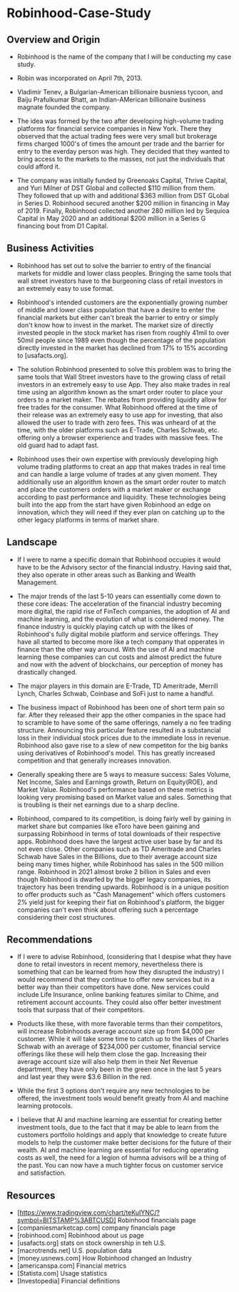 # Robinhood-Case-Study

## Overview and Origin

* Robinhood is the name of the company that I will be conducting my case study.

* Robin was incorporated on April 7th, 2013.

* Vladimir Tenev, a Bulgarian-American billionaire busniess tycoon, and Baiju Prafulkumar Bhatt, an Indian-AMerican billionaire business magnate founded the company.

* The idea was formed by the two after developing high-volume trading platforms for financial service companies in New York. There they observed that the actual trading fees were very small but brokerage firms charged 1000's of times the amount per trade and the barrier for entry to the everday person was high. They decided that they wanted to bring access to the markets to the masses, not just the individuals that could afford it.

* The company was initially funded by Greenoaks Capital, Thrive Capital, and Yuri Milner of DST Global and collected $110 million from them. They followed that up with and additional $363 million from DST GLobal in Series D. Robinhood secured another $200 million in financing in May of 2019. Finally, Robinhood collected another 280 million led by Sequioa Capital in May 2020 and an additional $200 million in a Series G financing bout from D1 Capital.


## Business Activities

* Robinhood has set out to solve the barrier to entry of the financial markets for middle and lower class peoples. Bringing the same tools that wall street investors have to the burgeoning class of retail investors in an extremely easy to use format.

* Robinhood's intended customers are the exponentially growing number of middle and lower class population that have a desire to enter the financial markets but either can't break the barrier to entry or simply don't know how to invest in the market. The market size of directly invested people in the stock market has risen from roughly 41mil to over 50mil people since 1989 even though the percentage of the population directly invested in the market has declined from 17% to 15% according to [usafacts.org].

* The solution Robinhood presented to solve this problem was to bring the same tools that Wall Street investors have to the growing class of retail investors in an extremely easy to use App. They also make trades in real time using an algorithm known as the smart order router to place your orders to a market maker. The rebates from providing liquidity allow for free trades for the consumer. What Robinhood offered at the time of their release was an extremely easy to use app for investing, that also allowed the user to trade with zero fees. This was unheard of at the time, with the older platforms such as E-Trade, Charles Schwab, etc. offering only a browser experience and trades with massive fees. The old guard had to adapt fast.

* Robinhood uses their own expertise with previously developing high volume trading platforms to creat an app that makes trades in real time and can handle a large volume of trades at any given moment. They additionally use an algorithm known as the smart order router to match and place the customers orders with a market maker or exchange according to past performance and liquidity. These technologies being built into the app from the start have given Robinhood an edge on innovation, which they will need if they ever plan on catching up to the other legacy platforms in terms of market share.


## Landscape

* If I were to name a specific domain that Robinhood occupies it would have to be the Advisory sector of the financial industry. Having said that, they also operate in other areas such as Banking and Wealth Management.

* The major trends of the last 5-10 years can essentially come down to these core ideas: The acceleration of the financial industry becoming more digital, the rapid rise of FinTech companies, the adoption of AI and machine learning, and the evolution of what is considered money. The finance industry is quickly playing catch up with the likes of Robinhood's fully digital mobile platform and service offerings. They have all started to become more like a tech company that opperates in finance than the other way around. With the use of AI and machine learning these companies can cut costs and almost predict the future and now with the advent of blockchains, our perception of money has drastically changed.

* The major players in this domain are E-Trade, TD Ameritrade, Merrill Lynch, Charles Schwab, Coinbase and SoFi just to name a handful.

* The business impact of Robinhood has been one of short term pain so far. After they released their app the other companies in the space had to scramble to have some of the same offerings, namely a no fee trading structure. Announcing this particular feature resulted in a substancial loss in their individual stock prices due to the immediate loss in revenue. Robinhood also gave rise to a slew of new competiton for the big banks using derivatives of Robinhood's model. This has greatly increased competition and that generally increases innovation.

* Generally speaking there are 5 ways to measure success:
Sales Volume, Net Income, Sales and Earnings growth, Return on Equity(ROE), and Market Value. Robinhood's performance based on these metrics is looking very promising based on Market value and sales. Something that is troubling is their net earnings due to a sharp decline.

* Robinhood, compared to its competition, is doing fairly well by gaining in market share but companies like eToro have been gaining and surpassing Robinhood in terms of total downloads of their respective apps. Robinhood does have the largest active user base by far and its not even close. Other companies such as TD Ameritrade and Charles Schwab have Sales in the Billions, due to their average account size being many times higher, while Robinhood has sales in the 500 million range. Robinhood in 2021 almost broke 2 billion in Sales and even though Robinhood is dwarfed by the bigger legacy companies, its trajectory has been trending upwards. Robinhood is in a unique position to offer products such as "Cash Management" which offers customers 2% yield just for keeping their fiat on Robinhood's platform, the bigger companies can't even think about offering such a percentage considering their cost structures.


## Recommendations

* If I were to advise Robinhood, (considering that I despise what they have done to retail investors in recent memory, nevertheless there is something that can be learned from how they disrupted the industry) I would recommend that they continue to offer new services but in a better way than their competitors have done. New services could include Life Insurance, online banking features similar to Chime, and retirement account accounts. They could also offer better investment tools that surpass that of their competitors.

* Products like these, with more favorable terms than their competitors, will increase Robinhoods average account size up from $4,000 per customer. While it will take some time to catch up to the likes of Charles Schwab with an average of $234,000 per customer, financial service offerings like these will help them close the gap. Increasing their average account size will also help them in their Net Revenue department, they have only been in the green once in the last 5 years and last year they were $3.6 Billion in the red.

* While the first 3 options don't require any new technologies to be offered, the investment tools would benefit greatly from AI and machine learning protocols. 

* I believe that AI and machine learning are essential for creating better investment tools, due to the fact that it may be able to learn from the customers portfolio holdings and apply that knowledge to create future models to help the customer make better decisions for the future of their wealth. AI and machine learning are essential for reducing operating costs as well, the need for a legion of humna advisors will be a thing of the past. You can now have a much tighter focus on customer service and satisfaction.


## Resources

* [https://www.tradingview.com/chart/teKuIYNC/?symbol=BITSTAMP%3ABTCUSD] Robinhood financials page
* [companiesmarketcap.com] company financials page
* [robinhood.com] Robinhood about us page
* [usafacts.org] stats on stock ownership in teh U.S.
* [macrotrends.net] U.S. population data
* [money.usnews.com] How Robinhood changed an Industry
* [americanspa.com] Financial metrics
* [Statista.com] Usage statistics
* [Investopedia] Financial definitions
